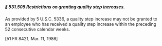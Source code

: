 ##### § 531.505 Restrictions on granting quality step increases. #####

As provided by 5 U.S.C. 5336, a quality step increase may not be granted to an employee who has received a quality step increase within the preceding 52 consecutive calendar weeks.

[51 FR 8421, Mar. 11, 1986]